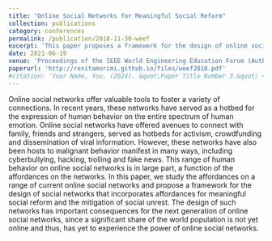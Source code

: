 ```yaml
---
title: "Online Social Networks for Meaningful Social Reform"
collection: publications
category: conferences
permalink: /publication/2018-11-30-weef
excerpt: 'This paper proposes a framework for the design of online social networks based on the principles of social exchange.'
date: 2021-06-19
venue: 'Proceedings of the IEEE World Engineering Education Forum (Author: Renita Murimi)'
paperurl: 'http://renitamurimi.github.io/files/weef2018.pdf'
#citation: 'Your Name, You. (2024). &quot;Paper Title Number 3.&quot; <i>GitHub Journal of Bugs</i>. 1(3).'
---
```


Online social networks offer valuable tools to foster a variety of connections. In recent years, these networks have served as a hotbed for the expression of human behavior on the entire spectrum of human emotion. Online social networks have offered avenues to connect with family, friends and strangers, served as hotbeds for activism, crowdfunding and dissemination of viral information. However, these networks have also been hosts to malignant behavior manifest in many ways, including cyberbullying, hacking, trolling and fake news. This range of human behavior on online social networks is in large part, a function of the affordances on the networks. In this paper, we study the affordances on a range of current online social networks and propose a framework for the design of social networks that incorporates affordances for meaningful social reform and the mitigation of social unrest. The design of such networks has important consequences for the next generation of online social networks, since a significant share of the world population is not yet online and thus, has yet to experience the power of online social networks.
